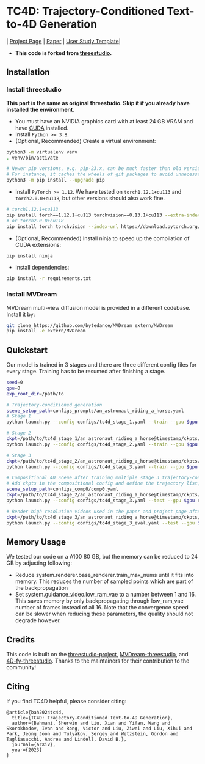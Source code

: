 # TC4D: Trajectory-Conditioned Text-to-4D Generation

| [Project Page](https://sherwinbahmani.github.io/tc4d/) | [Paper](https://arxiv.org/abs/2311.17984) | [User Study Template](https://github.com/victor-rong/video-generation-study)|

- **This code is forked from [threestudio](https://github.com/threestudio-project/threestudio).**

## Installation

### Install threestudio

**This part is the same as original threestudio. Skip it if you already have installed the environment.**

- You must have an NVIDIA graphics card with at least 24 GB VRAM and have [CUDA](https://developer.nvidia.com/cuda-downloads) installed.
- Install `Python >= 3.8`.
- (Optional, Recommended) Create a virtual environment:

```sh
python3 -m virtualenv venv
. venv/bin/activate

# Newer pip versions, e.g. pip-23.x, can be much faster than old versions, e.g. pip-20.x.
# For instance, it caches the wheels of git packages to avoid unnecessarily rebuilding them later.
python3 -m pip install --upgrade pip
```

- Install `PyTorch >= 1.12`. We have tested on `torch1.12.1+cu113` and `torch2.0.0+cu118`, but other versions should also work fine.

```sh
# torch1.12.1+cu113
pip install torch==1.12.1+cu113 torchvision==0.13.1+cu113 --extra-index-url https://download.pytorch.org/whl/cu113
# or torch2.0.0+cu118
pip install torch torchvision --index-url https://download.pytorch.org/whl/cu118
```

- (Optional, Recommended) Install ninja to speed up the compilation of CUDA extensions:

```sh
pip install ninja
```

- Install dependencies:

```sh
pip install -r requirements.txt
```

### Install MVDream
MVDream multi-view diffusion model is provided in a different codebase. Install it by:

```sh
git clone https://github.com/bytedance/MVDream extern/MVDream
pip install -e extern/MVDream 
```

## Quickstart

Our model is trained in 3 stages and there are three different config files for every stage. Training has to be resumed after finishing a stage.

```sh
seed=0
gpu=0
exp_root_dir=/path/to

# Trajectory-conditioned generation
scene_setup_path=configs_prompts/an_astronaut_riding_a_horse.yaml
# Stage 1
python launch.py --config configs/tc4d_stage_1.yaml --train --gpu $gpu exp_root_dir=$exp_root_dir seed=$seed system.prompt_processor.prompt="an astronaut riding a horse" system.scene_setup_path=$scene_setup_path

# Stage 2
ckpt=/path/to/tc4d_stage_1/an_astronaut_riding_a_horse@timestamp/ckpts/last.ckpt
python launch.py --config configs/tc4d_stage_2.yaml --train --gpu $gpu exp_root_dir=$exp_root_dir seed=$seed system.prompt_processor.prompt="an astronaut riding a horse" system.scene_setup_path=$scene_setup_path system.weights=$ckpt

# Stage 3
ckpt=/path/to/tc4d_stage_2/an_astronaut_riding_a_horse@timestamp/ckpts/last.ckpt
python launch.py --config configs/tc4d_stage_3.yaml --train --gpu $gpu exp_root_dir=$exp_root_dir seed=$seed system.prompt_processor.prompt="an astronaut riding a horse" system.scene_setup_path=$scene_setup_path system.weights=$ckpt

# Compositional 4D Scene after training multiple stage 3 trajectory-conditioned prompts
# Add ckpts in the compositional config and define the trajectory list, see configs_comp for examples used in the paper
scene_setup_path=configs_comp0/comp0.yaml
ckpt=/path/to/tc4d_stage_2/an_astronaut_riding_a_horse@timestamp/ckpts/last.ckpt # Just a dummy input, overwritten by ckpts specified in the comp0 yaml
python launch.py --config configs/tc4d_stage_3.yaml --test --gpu $gpu exp_root_dir=$exp_root_dir seed=$seed system.prompt_processor.prompt="an astronaut riding a horse" system.scene_setup_path=$scene_setup_path system.weights=$ckpt

# Render high resolution videos used in the paper and project page after training
ckpt=/path/to/tc4d_stage_3/an_astronaut_riding_a_horse@timestamp/ckpts/last.ckpt
python launch.py --config configs/tc4d_stage_3_eval.yaml --test --gpu $gpu exp_root_dir=$exp_root_dir seed=$seed system.prompt_processor.prompt="an astronaut riding a horse" system.scene_setup_path=$scene_setup_path system.weights=$ckpt
```

## Memory Usage
We tested our code on a A100 80 GB, but the memory can be reduced to 24 GB by adjusting following:
- Reduce system.renderer.base_renderer.train_max_nums until it fits into memory. This reduces the number of sampled points which are part of the backpropagation
- Set system.guidance_video.low_ram_vae to a number between 1 and 16. This saves memory by only backpropagating through low_ram_vae number of frames instead of all 16.
Note that the convergence speed can be slower when reducing these parameters, the quality should not degrade however.

## Credits

This code is built on the [threestudio-project](https://github.com/threestudio-project/threestudio), [MVDream-threestudio](https://github.com/bytedance/MVDream-threestudio), and [4D-fy-threestudio](https://github.com/sherwinbahmani/4dfy). Thanks to the maintainers for their contribution to the community!

## Citing

If you find TC4D helpful, please consider citing:

```
@article{bah2024tc4d,
  title={TC4D: Trajectory-Conditioned Text-to-4D Generation},
  author={Bahmani, Sherwin and Liu, Xian and Yifan, Wang and Skorokhodov, Ivan and Rong, Victor and Liu, Ziwei and Liu, Xihui and Park, Jeong Joon and Tulyakov, Sergey and Wetzstein, Gordon and Tagliasacchi, Andrea and Lindell, David B.},
  journal={arXiv},
  year={2023}
}
```